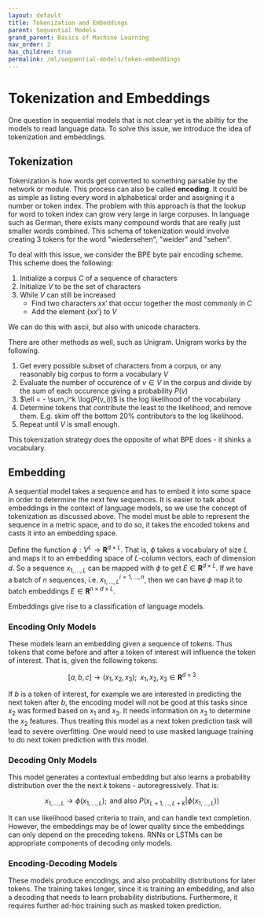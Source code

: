 ```yaml
---
layout: default
title: Tokenization and Embeddings
parent: Sequential Models
grand_parent: Basics of Machine Learning
nav_order: 2
has_children: true
permalink: /ml/sequential-models/token-embeddings
---
```


# Tokenization and Embeddings

One question in sequential models that is not clear yet is the abiltiy for the models to read language data. To solve this issue, we introduce the idea of tokenization and embeddings.

## Tokenization

Tokenization is how words get converted to something parsable by the network or module. This process can also be called **encoding**. It could be as simple as listing every word in alphabetical order and assigning it a number or token index. The problem with this approach is that the lookup for word to token index can grow very large in large corpuses. In language such as German, there exists many compound words that are really just smaller words combined. This schema of tokenization would involve creating 3 tokens for the word "wiedersehen", "weider" and "sehen".

To deal with this issue, we consider the BPE byte pair encoding scheme. This scheme does the following:

1. Initialize a corpus $C$ of a sequence of characters
2. Initialize $V$ to be the set of characters
3. While $V$ can still be increased
    - Find two characters $xx'$ that occur together the most commonly in $C$
    - Add the element $\{xx'\}$ to $V$

We can do this with ascii, but also with unicode characters.

There are other methods as well, such as Unigram. Unigram works by the following.

1. Get every possible subset of characters from a corpus, or any reasonably big corpus to form a vocabulary $V$
2. Evaluate the number of occurence of $v \in V$ in the corpus and divide by the sum of each occurence giving a probability $P(v)$
3. $\ell = - \sum_i^k \log(P(v_i))$ is the log likelihood of the vocabulary
4. Determine tokens that contribute the least to the likelihood, and remove them. E.g. skim off the bottom 20\% contributors to the log likelihood.
5. Repeat until $V$ is small enough.

This tokenization strategy does the opposite of what BPE does - it shinks a vocabulary. 

## Embedding

A sequential model takes a sequence and has to embed it into some space in order to determine the next few sequences. It is easier to talk about embeddings in the context of language models, so we use the concept of tokenization as discussed above. The model must be able to represent the sequence in a metric space, and to do so, it takes the encoded tokens and casts it into an embedding space. 

Define the function $\phi : V^{L} \to \mathbf{R}^{d\times L}$. That is, $\phi$ takes a vocabulary of size $L$ and maps it to an embedding space of $L$-column vectors, each of dimension $d$. So a sequence $x_{1,...,L}$ can be mapped with $\phi$ to get $E\in\mathbf{R}^{d\times L}$. If we have a batch of $n$ sequences, i.e. $x_{1,...,L}^{i=1,...,n}$, then we can have $\phi$ map it to batch embeddings $E \in \mathbf{R}^{n\times d \times L}$.

Embeddings give rise to a classification of language models. 

### Encoding Only Models

These models learn an embedding given a sequence of tokens. Thus tokens that come before and after a token of interest will influence the token of interest. That is, given the following tokens:

$$[a, b, c] \to (x_1, x_2, x_3);\;\; x_1, x_2, x_3 \in \mathbf{R}^{d\times 3}$$


If $b$ is a token of interest, for example we are interested in predicting the next token after $b$, the encoding model will not be good at this tasks since $x_2$ was formed based on $x_1$ and $x_3$. It needs information on $x_3$ to determine the $x_2$ features. Thus treating this model as a next token prediction task will lead to severe overfitting. One would need to use masked language training to do next token prediction with this model.

### Decoding Only Models

This model generates a contextual embedding but also learns a probability distribution over the the next $k$ tokens - autoregressively. That is:

$$x_{1,...,L} \to \phi(x_{1,...,L});\text{ and also } P(x_{L+1,...,L+k}|\phi(x_{1,...,L}))$$

It can use likelihood based criteria to train, and can handle text completion. However, the embeddings may be of lower quality since the embeddings can only depend on the preceding tokens. RNNs or LSTMs can be appropriate components of decoding only models.

### Encoding-Decoding Models

These models produce encodings, and also probability distributions for later tokens. The training takes longer, since it is training an embedding, and also a decoding that needs to learn probability distributions. Furthermore, it requires further ad-hoc training such as masked token prediction.



